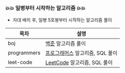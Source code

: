 ### 💥💥 일병부터 시작하는 알고리즘 💥💥
* 자대 배치 후, 일병 5호봉부터 시작하는 알고리즘 풀이

 | 목차 | 설명 |
 | --- | --- |
 | boj | [백준](https://www.acmicpc.net/) 알고리즘 풀이 |
 | programmers | [프로그래머스](https://programmers.co.kr/) 알고리즘, SQL 풀이 |
 | leet-code | [LeetCode](https://leetcode.com/) 알고리즘, SQL 풀이 |
